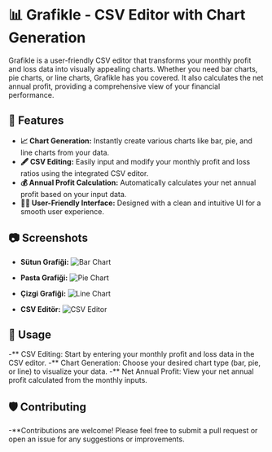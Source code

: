 # 📊 **Grafikle - CSV Editor with Chart Generation**

Grafikle is a user-friendly CSV editor that transforms your monthly profit and loss data into visually appealing charts. Whether you need bar charts, pie charts, or line charts, Grafikle has you covered. It also calculates the net annual profit, providing a comprehensive view of your financial performance.

## 🚀 **Features**

- **📈 Chart Generation:** Instantly create various charts like bar, pie, and line charts from your data.
- **🖋️ CSV Editing:** Easily input and modify your monthly profit and loss ratios using the integrated CSV editor.
- **💰 Annual Profit Calculation:** Automatically calculates your net annual profit based on your input data.
- **👩‍💻 User-Friendly Interface:** Designed with a clean and intuitive UI for a smooth user experience.

## 📷 **Screenshots**

- **Sütun Grafiği:** 
  ![Bar Chart](path_to_screenshot)

- **Pasta Grafiği:** 
  ![Pie Chart](path_to_screenshot)

- **Çizgi Grafiği:** 
  ![Line Chart](path_to_screenshot)

- **CSV Editör:**
  ![CSV Editor](path_to_screenshot)

## 🤖 **Usage**

-** CSV Editing: Start by entering your monthly profit and loss data in the CSV editor.
-** Chart Generation: Choose your desired chart type (bar, pie, or line) to visualize your data.
-** Net Annual Profit: View your net annual profit calculated from the monthly inputs.

## 🛡️ **Contributing**

-**Contributions are welcome! Please feel free to submit a pull request or open an issue for any suggestions or improvements.
